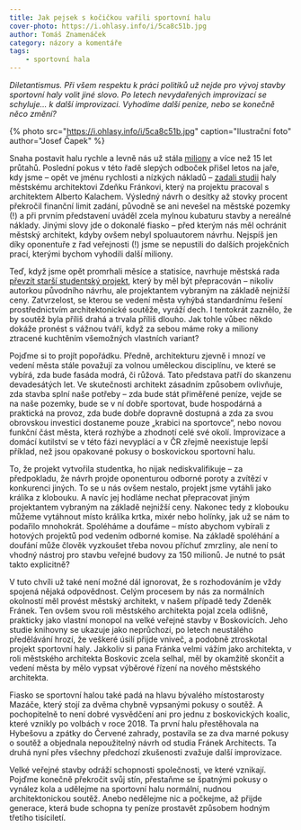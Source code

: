 ```yaml
---
title: Jak pejsek s kočičkou vařili sportovní halu
cover-photo: https://i.ohlasy.info/i/5ca8c51b.jpg
author: Tomáš Znamenáček
category: názory a komentáře
tags:
    - sportovní hala
---
```


*Diletantismus. Při všem respektu k práci politiků už nejde pro vývoj stavby sportovní haly volit jiné slovo. Po letech nevydařených improvizací se schyluje… k další improvizaci. Vyhodíme další peníze, nebo se konečně něco změní?*

{% photo src="https://i.ohlasy.info/i/5ca8c51b.jpg" caption="Ilustrační foto" author="Josef Čapek" %}

Snaha postavit halu rychle a levně nás už stála [miliony](https://ohlasy.info/clanky/2021/01/naklady-na-halu.html) a více než 15 let průtahů. Poslední pokus v této řadě slepých odboček přišel letos na jaře, kdy jsme – opět ve jménu rychlosti a nízkých nákladů – [zadali studii](https://ohlasy.info/clanky/2021/02/hala-navrh.html) haly městskému architektovi Zdeňku Fránkovi, který na projektu pracoval s architektem Alberto Kalachem. Výsledný návrh o desítky až stovky procent překročil finanční limit zadání, původně se ani nevešel na městské pozemky (!) a při prvním představení uváděl zcela mylnou kubaturu stavby a nereálné náklady. Jinými slovy jde o dokonalé fiasko – před kterým nás měl ochránit městský architekt, kdyby ovšem nebyl spoluautorem návrhu. Nejspíš jen díky oponentuře z řad veřejnosti (!) jsme se nepustili do dalších projekčních prací, kterými bychom vyhodili další miliony.

Teď, když jsme opět promrhali měsíce a statisíce, navrhuje městská rada [převzít starší studentský projekt](https://ohlasy.info/clanky/2021/11/hala-varianty.html), který by měl být přepracován – nikoliv autorkou původního návrhu, ale projektantem vybraným na základě nejnižší ceny. Zatvrzelost, se kterou se vedení města vyhýbá standardnímu řešení prostřednictvím architektonické soutěže, vyráží dech. I tentokrát zaznělo, že by soutěž byla příliš drahá a trvala příliš dlouho. Jak tohle vůbec někdo dokáže pronést s vážnou tváří, když za sebou máme roky a miliony ztracené kuchtěním všemožných vlastních variant?

Pojďme si to projít popořádku. Předně, architekturu zjevně i mnozí ve vedení města stále považují za volnou uměleckou disciplínu, ve které se vybírá, zda bude fasáda modrá, či růžová. Tato představa patří do skanzenu devadesátých let. Ve skutečnosti architekt zásadním způsobem ovlivňuje, zda stavba splní naše potřeby – zda bude stát přiměřené peníze, vejde se na naše pozemky, bude se v ní dobře sportovat, bude hospodárná a praktická na provoz, zda bude dobře dopravně dostupná a zda za svou obrovskou investici dostaneme pouze „krabici na sportovce“, nebo novou funkční část města, která rozhýbe a zhodnotí celé své okolí. Improvizace a domácí kutilství se v této fázi nevyplácí a v ČR zřejmě neexistuje lepší příklad, než jsou opakované pokusy o boskovickou sportovní halu.

To, že projekt vytvořila studentka, ho nijak nediskvalifikuje – za předpokladu, že návrh projde oponenturou odborné poroty a zvítězí v konkurenci jiných. To se u nás ovšem nestalo, projekt jsme vytáhli jako králíka z klobouku. A navíc jej hodláme nechat přepracovat jiným projektantem vybraným na základě nejnižší ceny. Nakonec tedy z klobouku můžeme vytáhnout místo králíka krtka, mixér nebo holínky, jak už se nám to podařilo mnohokrát. Spoléháme a doufáme – místo abychom vybírali z hotových projektů pod vedením odborné komise. Na základě spoléhání a doufání může člověk vyzkoušet třeba novou příchuť zmrzliny, ale není to vhodný nástroj pro stavbu veřejné budovy za 150 milionů. Je nutné to psát takto explicitně?

V tuto chvíli už také není možné dál ignorovat, že s rozhodováním je vždy spojená nějaká odpovědnost. Celým procesem by nás za normálních okolností měl provést městský architekt, v našem případě tedy Zdeněk Fránek. Ten ovšem svou roli městského architekta pojal zcela odlišně, prakticky jako vlastní monopol na velké veřejné stavby v Boskovicích. Jeho studie knihovny se ukazuje jako neprůchozí, po letech neustálého předělávání hrozí, že veškeré úsilí přijde vniveč, a podobně ztroskotal projekt sportovní haly. Jakkoliv si pana Fránka velmi vážím jako architekta, v roli městského architekta Boskovic zcela selhal, měl by okamžitě skončit a vedení města by mělo vypsat výběrové řízení na nového městského architekta.

Fiasko se sportovní halou také padá na hlavu bývalého místostarosty Mazáče, který stojí za dvěma chybně vypsanými pokusy o soutěž. A pochopitelně to není dobré vysvědčení ani pro jednu z boskovických koalic, které vznikly po volbách v roce 2018. Ta první halu přestěhovala na Hybešovu a zpátky do Červené zahrady, postavila se za dva marné pokusy o soutěž a objednala nepoužitelný návrh od studia Fránek Architects. Ta druhá nyní přes všechny předchozí zkušenosti zvažuje další improvizace.

Velké veřejné stavby odráží schopnosti společnosti, ve které vznikají. Pojďme konečně překročit svůj stín, přestaňme se špatnými pokusy o vynález kola a udělejme na sportovní halu normální, nudnou architektonickou soutěž. Anebo nedělejme nic a počkejme, až přijde generace, která bude schopna ty peníze prostavět způsobem hodným třetího tisíciletí.
